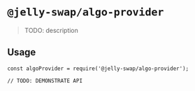 # `@jelly-swap/algo-provider`

> TODO: description

## Usage

```
const algoProvider = require('@jelly-swap/algo-provider');

// TODO: DEMONSTRATE API
```
